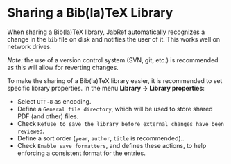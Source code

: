 # Sharing a Bib\(la\)TeX Library

When sharing a Bib\(la\)TeX library, JabRef automatically recognizes a change in the `bib` file on disk and notifies the user of it. This works well on network drives.

_Note:_ the use of a version control system \(SVN, git, etc.\) is recommended as this will allow for reverting changes.

To make the sharing of a Bib\(la\)TeX library easier, it is recommended to set specific library properties. In the menu **Library → Library properties**:

* Select `UTF-8` as encoding.
* Define a `General file directory`, which will be used to store shared PDF \(and other\) files.
* Check  `Refuse to save the library before external changes have been reviewed`.
* Define a sort order \(`year`, `author`, `title` is recommended\)..
* Check `Enable save formatters`, and defines these actions, to help enforcing a consistent format for the entries.

